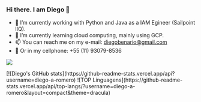 ### Hi there. I am Diego 👋


- 🔭 I’m currently working with Python and Java as a IAM Egineer (Sailpoint IIQ).
- 🌱 I’m currently learning cloud computing, mainly using GCP.
- 📫 You can reach me on my e-mail: diegobenario@gmail.com
- 📱 Or in my cellphone: +55 (11) 93079-8536

<p align="left"> <img src="https://github-readme-stats.vercel.app/api?username=diego-a-romero&theme=tokyonight&show_icons=true&hide_border=true&count_private=true&include_all_commits=true" /> </p>
[![Diego's GitHub stats](https://github-readme-stats.vercel.app/api?username=diego-a-romero)
![TOP Linguagens](https://github-readme-stats.vercel.app/api/top-langs/?username=diego-a-romero&layout=compact&theme=dracula)
